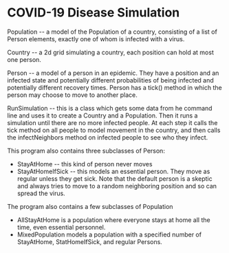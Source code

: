 # COVID-19 Disease Simulation

Population -- a model of the Population of a country, consisting of a list of Person elements, exactly one of whom is infected with a virus.

Country -- a 2d grid simulating a country, each position can hold at most one person.

Person -- a model of a person in an epidemic. They have a position and an infected state and potentially different probabilities of being infected and potentially different recovery times. Person has a tick() method in which the person may choose to move to another place.

RunSimulation -- this is a class which gets some data from he command line and uses it to create a Country and a Population. Then it runs a simulation until there are no more infected people. At each step it calls the tick method on all people to model movement in the country, and then calls the infectNeighbors method on infected people to see who they infect.

This program also contains three subclasses of Person:
 - StayAtHome -- this kind of person never moves
 - StayAtHomeIfSick -- this models an essential person. They move as regular unless they get sick.
Note that the default person is a skeptic and always tries to move to a random neighboring position and so can spread the virus.

The program also contains a few subclasses of Population
 - AllStayAtHome is a population where everyone stays at home all the time, even essential personnel.
 - MixedPopulation models a population with a specified number of StayAtHome, StatHomeIfSick, and regular Persons.

